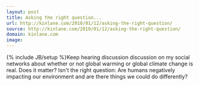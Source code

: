 ```yaml
---
layout: post
title: Asking the right question...
url: http://kinlane.com/2010/01/12/asking-the-right-question/
source: http://kinlane.com/2010/01/12/asking-the-right-question/
domain: kinlane.com
image: 
---
```

{% include JB/setup %}Keep hearing discussion discussion on my social networks about whether or not global warming or global climate change is real. Does it matter? Isn't the right question: Are humans negatively impacting our environment and are there things we could do differently?